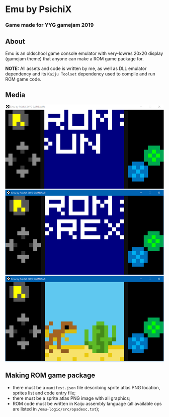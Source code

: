 # Emu by PsichiX
### Game made for YYG gamejam 2019

## About
Emu is an oldschool game console emulator with very-lowres 20x20 display
(gamejam theme) that anyone can make a ROM game package for.

**NOTE:** All assets and code is written by me, as well as DLL emulator
dependency and its `Kaiju Toolset` dependency used to compile and run ROM game
code.

## Media
![PLAYING](./media/emu-play.gif)
![ss-rom-list](./media/screenshot-rom-list.png)
![ss-trex](./media/screenshot-trex.png)

## Making ROM game package
- there must be a `manifest.json` file describing sprite atlas PNG location,
  sprites list and code entry file;
- there must be a sprite atlas PNG image with all graphics;
- ROM code must be written in Kaiju assembly language (all available ops are
  listed in `/emu-logic/src/opsdesc.txt`);
